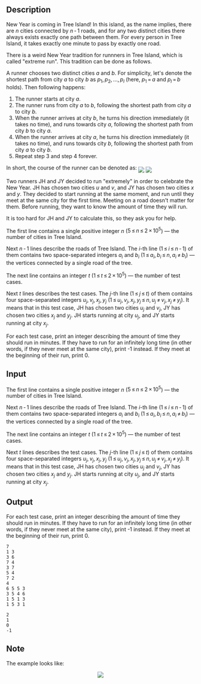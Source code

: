 ## Description

<div><p>New Year is coming in Tree Island! In this island, as the name implies, there are <span class="tex-span"><i>n</i></span> cities connected by <span class="tex-span"><i>n</i> - 1</span> roads, and for any two distinct cities there always exists exactly one path between them. For every person in Tree Island, it takes exactly one minute to pass by exactly one road.</p><p>There is a weird New Year tradition for runnners in Tree Island, which is called "extreme run". This tradition can be done as follows.</p><p>A runner chooses two distinct cities <span class="tex-span"><i>a</i></span> and <span class="tex-span"><i>b</i></span>. For simplicity, let's denote the shortest path from city <span class="tex-span"><i>a</i></span> to city <span class="tex-span"><i>b</i></span> as <span class="tex-span"><i>p</i><sub class="lower-index">1</sub>, <i>p</i><sub class="lower-index">2</sub>, ..., <i>p</i><sub class="lower-index"><i>l</i></sub></span> (here, <span class="tex-span"><i>p</i><sub class="lower-index">1</sub> = <i>a</i></span> and <span class="tex-span"><i>p</i><sub class="lower-index"><i>l</i></sub> = <i>b</i></span> holds). Then following happens:</p><ol> <li> The runner starts at city <span class="tex-span"><i>a</i></span>. </li><li> The runner runs from city <span class="tex-span"><i>a</i></span> to <span class="tex-span"><i>b</i></span>, following the shortest path from city <span class="tex-span"><i>a</i></span> to city <span class="tex-span"><i>b</i></span>. </li><li> When the runner arrives at city <span class="tex-span"><i>b</i></span>, he turns his direction immediately (it takes no time), and runs towards city <span class="tex-span"><i>a</i></span>, following the shortest path from city <span class="tex-span"><i>b</i></span> to city <span class="tex-span"><i>a</i></span>. </li><li> When the runner arrives at city <span class="tex-span"><i>a</i></span>, he turns his direction immediately (it takes no time), and runs towards city <span class="tex-span"><i>b</i></span>, following the shortest path from city <span class="tex-span"><i>a</i></span> to city <span class="tex-span"><i>b</i></span>. </li><li> Repeat step 3 and step 4 forever. </li></ol><p>In short, the course of the runner can be denoted as: <img align="middle" class="tex-formula" src="file://nIoPiagw.png" style="max-width: 100.0%;max-height: 100.0%;"> <img align="middle" class="tex-formula" src="file://TZwnGcB5.png" style="max-width: 100.0%;max-height: 100.0%;"></p><p>Two runners JH and JY decided to run "extremely" in order to celebrate the New Year. JH has chosen two cities <span class="tex-span"><i>u</i></span> and <span class="tex-span"><i>v</i></span>, and JY has chosen two cities <span class="tex-span"><i>x</i></span> and <span class="tex-span"><i>y</i></span>. They decided to start running at the same moment, and run until they meet at the same city for the first time. Meeting on a road doesn't matter for them. Before running, they want to know the amount of time they will run.</p><p>It is too hard for JH and JY to calculate this, so they ask you for help.</p></div><div class="input-specification"><p>The first line contains a single positive integer <span class="tex-span"><i>n</i></span> (<span class="tex-span">5 ≤ <i>n</i> ≤ 2 × 10<sup class="upper-index">5</sup></span>) — the number of cities in Tree Island.</p><p>Next <span class="tex-span"><i>n</i> - 1</span> lines describe the roads of Tree Island. The <span class="tex-span"><i>i</i></span>-th line (<span class="tex-span">1 ≤ <i>i</i> ≤ <i>n</i> - 1</span>) of them contains two space-separated integers <span class="tex-span"><i>a</i><sub class="lower-index"><i>i</i></sub></span> and <span class="tex-span"><i>b</i><sub class="lower-index"><i>i</i></sub></span> (<span class="tex-span">1 ≤ <i>a</i><sub class="lower-index"><i>i</i></sub>, <i>b</i><sub class="lower-index"><i>i</i></sub> ≤ <i>n</i>, <i>a</i><sub class="lower-index"><i>i</i></sub> ≠ <i>b</i><sub class="lower-index"><i>i</i></sub></span>) — the vertices connected by a single road of the tree.</p><p>The next line contains an integer <span class="tex-span"><i>t</i></span> (<span class="tex-span">1 ≤ <i>t</i> ≤ 2 × 10<sup class="upper-index">5</sup></span>) — the number of test cases.</p><p>Next <span class="tex-span"><i>t</i></span> lines describes the test cases. The <span class="tex-span"><i>j</i></span>-th line (<span class="tex-span">1 ≤ <i>j</i> ≤ <i>t</i></span>) of them contains four space-separated integers <span class="tex-span"><i>u</i><sub class="lower-index"><i>j</i></sub>, <i>v</i><sub class="lower-index"><i>j</i></sub>, <i>x</i><sub class="lower-index"><i>j</i></sub>, <i>y</i><sub class="lower-index"><i>j</i></sub></span> (<span class="tex-span">1 ≤ <i>u</i><sub class="lower-index"><i>j</i></sub>, <i>v</i><sub class="lower-index"><i>j</i></sub>, <i>x</i><sub class="lower-index"><i>j</i></sub>, <i>y</i><sub class="lower-index"><i>j</i></sub> ≤ <i>n</i>, <i>u</i><sub class="lower-index"><i>j</i></sub> ≠ <i>v</i><sub class="lower-index"><i>j</i></sub>, <i>x</i><sub class="lower-index"><i>j</i></sub> ≠ <i>y</i><sub class="lower-index"><i>j</i></sub></span>). It means that in this test case, JH has chosen two cities <span class="tex-span"><i>u</i><sub class="lower-index"><i>j</i></sub></span> and <span class="tex-span"><i>v</i><sub class="lower-index"><i>j</i></sub></span>, JY has chosen two cities <span class="tex-span"><i>x</i><sub class="lower-index"><i>j</i></sub></span> and <span class="tex-span"><i>y</i><sub class="lower-index"><i>j</i></sub></span>. JH starts running at city <span class="tex-span"><i>u</i><sub class="lower-index"><i>j</i></sub></span>, and JY starts running at city <span class="tex-span"><i>x</i><sub class="lower-index"><i>j</i></sub></span>.</p></div><div class="output-specification"><p>For each test case, print an integer describing the amount of time they should run in minutes. If they have to run for an infinitely long time (in other words, if they never meet at the same city), print -1 instead. If they meet at the beginning of their run, print 0.</p></div>

## Input

<p>The first line contains a single positive integer <span class="tex-span"><i>n</i></span> (<span class="tex-span">5 ≤ <i>n</i> ≤ 2 × 10<sup class="upper-index">5</sup></span>) — the number of cities in Tree Island.</p><p>Next <span class="tex-span"><i>n</i> - 1</span> lines describe the roads of Tree Island. The <span class="tex-span"><i>i</i></span>-th line (<span class="tex-span">1 ≤ <i>i</i> ≤ <i>n</i> - 1</span>) of them contains two space-separated integers <span class="tex-span"><i>a</i><sub class="lower-index"><i>i</i></sub></span> and <span class="tex-span"><i>b</i><sub class="lower-index"><i>i</i></sub></span> (<span class="tex-span">1 ≤ <i>a</i><sub class="lower-index"><i>i</i></sub>, <i>b</i><sub class="lower-index"><i>i</i></sub> ≤ <i>n</i>, <i>a</i><sub class="lower-index"><i>i</i></sub> ≠ <i>b</i><sub class="lower-index"><i>i</i></sub></span>) — the vertices connected by a single road of the tree.</p><p>The next line contains an integer <span class="tex-span"><i>t</i></span> (<span class="tex-span">1 ≤ <i>t</i> ≤ 2 × 10<sup class="upper-index">5</sup></span>) — the number of test cases.</p><p>Next <span class="tex-span"><i>t</i></span> lines describes the test cases. The <span class="tex-span"><i>j</i></span>-th line (<span class="tex-span">1 ≤ <i>j</i> ≤ <i>t</i></span>) of them contains four space-separated integers <span class="tex-span"><i>u</i><sub class="lower-index"><i>j</i></sub>, <i>v</i><sub class="lower-index"><i>j</i></sub>, <i>x</i><sub class="lower-index"><i>j</i></sub>, <i>y</i><sub class="lower-index"><i>j</i></sub></span> (<span class="tex-span">1 ≤ <i>u</i><sub class="lower-index"><i>j</i></sub>, <i>v</i><sub class="lower-index"><i>j</i></sub>, <i>x</i><sub class="lower-index"><i>j</i></sub>, <i>y</i><sub class="lower-index"><i>j</i></sub> ≤ <i>n</i>, <i>u</i><sub class="lower-index"><i>j</i></sub> ≠ <i>v</i><sub class="lower-index"><i>j</i></sub>, <i>x</i><sub class="lower-index"><i>j</i></sub> ≠ <i>y</i><sub class="lower-index"><i>j</i></sub></span>). It means that in this test case, JH has chosen two cities <span class="tex-span"><i>u</i><sub class="lower-index"><i>j</i></sub></span> and <span class="tex-span"><i>v</i><sub class="lower-index"><i>j</i></sub></span>, JY has chosen two cities <span class="tex-span"><i>x</i><sub class="lower-index"><i>j</i></sub></span> and <span class="tex-span"><i>y</i><sub class="lower-index"><i>j</i></sub></span>. JH starts running at city <span class="tex-span"><i>u</i><sub class="lower-index"><i>j</i></sub></span>, and JY starts running at city <span class="tex-span"><i>x</i><sub class="lower-index"><i>j</i></sub></span>.</p>

## Output

<p>For each test case, print an integer describing the amount of time they should run in minutes. If they have to run for an infinitely long time (in other words, if they never meet at the same city), print -1 instead. If they meet at the beginning of their run, print 0.</p>





```input1
7
1 3
3 6
7 4
3 7
5 4
7 2
4
6 5 5 3
3 5 4 6
1 5 1 3
1 5 3 1

```




```output1
2
1
0
-1

```



## Note

<p>The example looks like:</p><center> <img class="tex-graphics" src="file://HuFWGdlC.png" style="max-width: 100.0%;max-height: 100.0%;"> </center>
